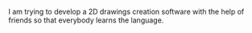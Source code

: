 
 I am trying to develop a 2D drawings creation software with the help of friends so that everybody learns the language.
 
